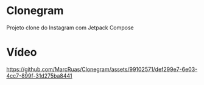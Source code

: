 # Clonegram
Projeto clone do Instagram com Jetpack Compose

# Vídeo
https://github.com/MarcRuas/Clonegram/assets/99102571/def299e7-6e03-4cc7-899f-31d275ba8441

